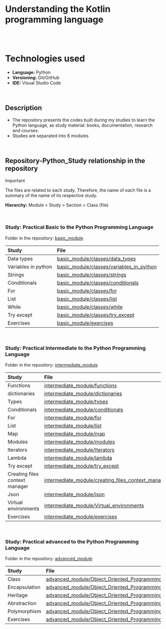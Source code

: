 # Understanding the Kotlin programming language

<br>
<br>

# Technologies used

* **Language:** Python
* **Versioning:** Git/GitHub
* **IDE:** Visual Studio Code

<br>

## Description

* The repository presents the codes built during my studies to learn the Python language, as study material: books, documentation, research and courses.
* Studies are separated into 6 modules


<br>

## Repository-Python_Study relationship in the repository

> [!IMPORTANT]
> The files are related to each study. Therefore, the name of each file is a summary of the name of its respective study.

**Hierarchy:** Module > Study > Section > Class (file)

<br>

### Study: Practical Basic to the Python Programming Language
Folder in the repository: [basic_module](https://github.com/daniellimadev/Python_Study/tree/main/basic_module)

| Study                                              | File                                                                                                                                        |
|:---------------------------------------------------|:--------------------------------------------------------------------------------------------------------------------------------------------| 
| Data types                                         | [basic_module/classes/data_types](https://github.com/daniellimadev/Python_Study/tree/main/basic_module/classes/data_types)                  |
| Variables in python                                | [basic_module/classes/variables_in_python](https://github.com/daniellimadev/Python_Study/tree/main/basic_module/classes/variables_in_python)|
| Strings                                            | [basic_module/classes/strings](https://github.com/daniellimadev/Python_Study/tree/main/basic_module/classes/strings)                        |
| Conditionals                                       | [basic_module/classes/conditionals](https://github.com/daniellimadev/Python_Study/tree/main/basic_module/classes/conditionals)              |
| For                                                | [basic_module/classes/for](https://github.com/daniellimadev/Python_Study/tree/main/basic_module/classes/for)                                |
| List                                               | [basic_module/classes/list](https://github.com/daniellimadev/Python_Study/tree/main/basic_module/classes/list)                              |
| While                                              | [basic_module/classes/while](https://github.com/daniellimadev/Python_Study/tree/main/basic_module/classes/while)                            |
| Try except                                         | [basic_module/classes/try_except](https://github.com/daniellimadev/Python_Study/tree/main/basic_module/classes/try_except)                  |
| Exercises                                          | [basic_module/exercises](https://github.com/daniellimadev/Python_Study/tree/main/basic_module/exercises)                                    |

<br>

### Study: Practical Intermediate to the Python Programming Language
Folder in the repository: [intermediate_module](https://github.com/daniellimadev/Python_Study/tree/main/intermediate_module)

| Study                                              | File                                                                                                                                                            |
|:---------------------------------------------------|:----------------------------------------------------------------------------------------------------------------------------------------------------------------| 
| Functions                                          | [intermediate_module/functions](https://github.com/daniellimadev/Python_Study/tree/main/intermediate_module/functions)                                          |
| dictionaries                                       | [intermediate_module/dictionaries](https://github.com/daniellimadev/Python_Study/tree/main/intermediate_module/dictionaries)                                    |
| Types                                              | [intermediate_module/types](https://github.com/daniellimadev/Python_Study/tree/main/intermediate_module/types)                                                  |
| Conditionals                                       | [intermediate_module/conditionals](https://github.com/daniellimadev/Python_Study/tree/main/intermediate_module/conditionals)                                    |
| For                                                | [intermediate_module/for](https://github.com/daniellimadev/Python_Study/tree/main/intermediate_module/for)                                                      |
| List                                               | [intermediate_module/list](https://github.com/daniellimadev/Python_Study/tree/main/intermediate_module/list)                                                    |
| Map                                                | [intermediate_module/map](https://github.com/daniellimadev/Python_Study/tree/main/intermediate_module/map)                                                      |
| Modules                                            | [intermediate_module/modules](https://github.com/daniellimadev/Python_Study/tree/main/intermediate_module/modules)                                              |
| Iterators                                          | [intermediate_module/Iterators](https://github.com/daniellimadev/Python_Study/tree/main/intermediate_module/Iterators)                                          |
| Lambda                                             | [intermediate_module/lambda](https://github.com/daniellimadev/Python_Study/tree/main/intermediate_module/lambda)                                                |
| Try except                                         | [intermediate_module/try_except](https://github.com/daniellimadev/Python_Study/tree/main/intermediate_module/try_except)                                        |
| Creating files context manager                     | [intermediate_module/creating_files_context_manager](https://github.com/daniellimadev/Python_Study/tree/main/intermediate_module/creating_files_context_manager)|
| Json                                               | [intermediate_module/json](https://github.com/daniellimadev/Python_Study/tree/main/intermediate_module/json)                                                    |
| Virtual environments                               | [intermediate_module/Virtual_environments](https://github.com/daniellimadev/Python_Study/tree/main/intermediate_module/Virtual_environments)                    |
| Exercises                                          | [intermediate_module/exercises](https://github.com/daniellimadev/Python_Study/tree/main/intermediate_module/exercises)                                          |

<br>

### Study: Practical advanced to the Python Programming Language
Folder in the repository: [advanced_module](https://github.com/daniellimadev/Python_Study/tree/main/advanced_module)

| Study                                              | File                                                                                                                                                                                                |
|:---------------------------------------------------|:----------------------------------------------------------------------------------------------------------------------------------------------------------------------------------------------------| 
| Class                                              | [advanced_module/Object_Oriented_Programming/class](https://github.com/daniellimadev/Python_Study/tree/main/advanced_module/Object_Oriented_Programming/class)                                      |
| Encapsulation                                      | [advanced_module/Object_Oriented_Programming/encapsulation](https://github.com/daniellimadev/Python_Study/tree/main/advanced_module/Object_Oriented_Programming/encapsulation)                      |
| Heritage                                           | [advanced_module/Object_Oriented_Programming/heritage](https://github.com/daniellimadev/Python_Study/tree/main/advanced_module/Object_Oriented_Programming/heritage)                                |
| Abrstraction                                       | [advanced_module/Object_Oriented_Programming/abstraction](https://github.com/daniellimadev/Python_Study/tree/main/advanced_module/Object_Oriented_Programming/abstraction)                          |
| Polymorphism                                       | [advanced_module/Object_Oriented_Programming/polymorphism](https://github.com/daniellimadev/Python_Study/tree/main/advanced_module/Object_Oriented_Programming/polymorphism)                        |
| Exercises                                          | [advanced_module/Object_Oriented_Programming/exercises](https://github.com/daniellimadev/Python_Study/tree/main/advanced_module/Object_Oriented_Programming/exercises)                              |
